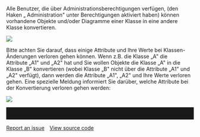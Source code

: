 

Alle Benutzer, die über Administrationsberechtigungen verfügen, (den
Haken „ Administration" unter Berechtigungen aktiviert haben) können
vorhandene Objekte und/oder Diagramme einer Klasse in eine andere Klasse
konvertieren.

![](//images.ctfassets.net/utx1h0gfm1om/3hscql4yyssEyiScWyWSsK/d87ab61167579b3190ce99faecdf3c95/1018297.png)

<div class="warning">
Bitte achten Sie darauf, dass einige Attribute und Ihre Werte
bei Klassen-Änderungen verloren gehen können. Wenn z.B. die Klasse „A"
die Attribute „A1" und „A2" hat und Sie wollen Objekte die Klasse „A" in
die Klasse „B" konvertieren (wobei Klasse „B" nicht über die Attribute
„A1" und „A2" verfügt), dann werden die Attribute „A1", „A2" und Ihre
Werte verloren gehen. Eine spezielle Meldung informiert Sie darüber,
welche Attribute bei der Konvertierung verloren gehen werden:

![](//images.ctfassets.net/utx1h0gfm1om/6jI6OiJfQkeya8KyecGwu2/7aa6ecef4d77019632ee84a51a1dabb3/1018293.png)
</div>

<hr style="padding-top:2rem" />
<a href="https://github.com/process4/docs/issues" target="_blank" class="bgw btn btn-primary btn-lg shadow-sm">Report an issue</a>
<a href="https://github.com/process4/docs" target="_blank" class="bgw btn btn-primary btn-lg shadow-sm" style="margin-left:10px;">View source code</a>